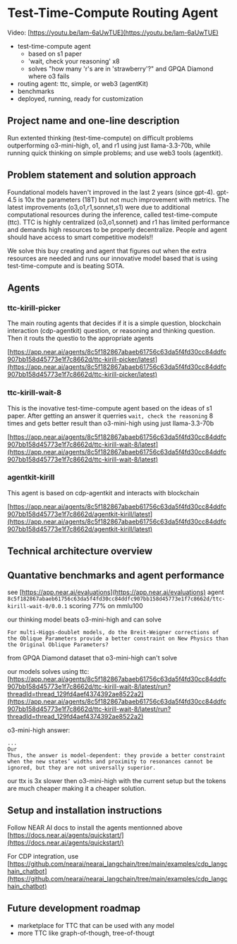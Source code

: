 # Test-Time-Compute Routing Agent

Video: [https://youtu.be/lam-6aUwTUE](https://youtu.be/lam-6aUwTUE)

- test-time-compute agent
  - based on s1 paper
  - 'wait, check your reasoning' x8
  - solves "how many 'r's are in 'strawberry'?" and GPQA Diamond where o3 fails
- routing agent: ttc, simple, or web3 (agentKit)
- benchmarks
- deployed, running, ready for customization

## Project name and one-line description

Run extented thinking (test-time-compute) on difficult problems outperforming o3-mini-high, o1, and r1 using just llama-3.3-70b, while running quick thinking on simple problems; and use web3 tools (agentkit).

## Problem statement and solution approach

Foundational models haven't improved in the last 2 years (since gpt-4). gpt-4.5 is 10x the parameters (18T) but not much improvement with metrics. The latest improvements (o3,o1,r1,sonnet,s1) were due to additional computational resources during the inference, called test-time-compute (ttc). TTC is highly centralized (o3,o1,sonnet) and r1 has limited performance and demands high resources to be properly decentralize. People and agent should have access to smart competitive models!!

We solve this buy creating and agent that figures out when the extra resources are needed and runs our innovative model based that is using test-time-compute and is beating SOTA.

## Agents

### ttc-kirill-picker

The main routing agents that decides if it is a simple question, blockchain interaction (cdp-agentkit) question, or reasoning and thinking question. Then it routs the questio to the appropriate agents

[https://app.near.ai/agents/8c5f182867abaeb61756c63da5f4fd30cc84ddfc907bb158d45773e1f7c8662d/ttc-kirill-picker/latest](https://app.near.ai/agents/8c5f182867abaeb61756c63da5f4fd30cc84ddfc907bb158d45773e1f7c8662d/ttc-kirill-picker/latest)

### ttc-kirill-wait-8

This is the inovative test-time-compute agent based on the ideas of s1 paper. After getting an answer it querries `wait, check the reasoning` 8 times and gets better result than o3-mini-high using just llama-3.3-70b

[https://app.near.ai/agents/8c5f182867abaeb61756c63da5f4fd30cc84ddfc907bb158d45773e1f7c8662d/ttc-kirill-wait-8/latest](https://app.near.ai/agents/8c5f182867abaeb61756c63da5f4fd30cc84ddfc907bb158d45773e1f7c8662d/ttc-kirill-wait-8/latest)

### agentkit-kirill

This agent is based on cdp-agentkit and interacts with blockchain

[https://app.near.ai/agents/8c5f182867abaeb61756c63da5f4fd30cc84ddfc907bb158d45773e1f7c8662d/agentkit-kirill/latest](https://app.near.ai/agents/8c5f182867abaeb61756c63da5f4fd30cc84ddfc907bb158d45773e1f7c8662d/agentkit-kirill/latest)

## Technical architecture overview

## Quantative benchmarks and agent performance

see [https://app.near.ai/evaluations](https://app.near.ai/evaluations) agent `8c5f182867abaeb61756c63da5f4fd30cc84ddfc907bb158d45773e1f7c8662d/ttc-kirill-wait-0/0.0.1` scoring 77% on mmlu100

our thinking model beats o3-mini-high and can solve

```
For multi-Higgs-doublet models, do the Breit-Weigner corrections of the Oblique Parameters provide a better constraint on New Physics than the Original Oblique Parameters?
```

from GPQA Diamond dataset that o3-mini-high can't solve

our models solves using ttc: [https://app.near.ai/agents/8c5f182867abaeb61756c63da5f4fd30cc84ddfc907bb158d45773e1f7c8662d/ttc-kirill-wait-8/latest/run?threadId=thread_129fd4aef4374392ae8522a2](https://app.near.ai/agents/8c5f182867abaeb61756c63da5f4fd30cc84ddfc907bb158d45773e1f7c8662d/ttc-kirill-wait-8/latest/run?threadId=thread_129fd4aef4374392ae8522a2)

o3-mini-high answer:

```
...
Our
Thus, the answer is model-dependent: they provide a better constraint when the new states’ widths and proximity to resonances cannot be ignored, but they are not universally superior.
```

our ttx is 3x slower then o3-mini-high with the current setup but the tokens are much cheaper making it a cheaper solution.

## Setup and installation instructions

Follow NEAR AI docs to install the agents mentionned above
[https://docs.near.ai/agents/quickstart/](https://docs.near.ai/agents/quickstart/)

For CDP integration, use [https://github.com/nearai/nearai_langchain/tree/main/examples/cdp_langchain_chatbot](https://github.com/nearai/nearai_langchain/tree/main/examples/cdp_langchain_chatbot)

## Future development roadmap

- marketplace for TTC that can be used with any model
- more TTC like graph-of-though, tree-of-thougt
